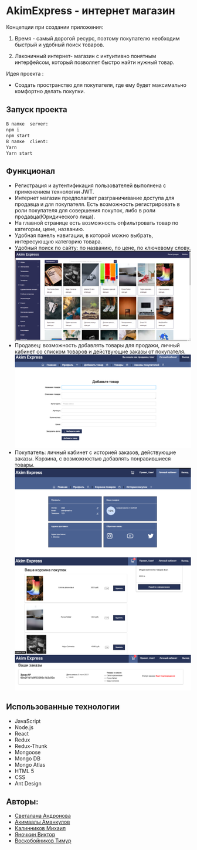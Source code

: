 # AkimExpress - интернет магазин 



Концепции при создании приложения:


1. Время - самый дорогой ресурс, поэтому покупателю необходим быстрый и удобный поиск товаров.

2. Лаконичный интернет- магазин с интуитивно понятным интерфейсом, который позволяет быстро найти нужный товар.

Идея проекта : 

- Создать пространство для покупателя, где ему будет максимально комфортно делать покупки.


## Запуск проекта
```
В папке  server:
npm i
npm start
В папке  client:
Yarn
Yarn start
```

## Функционал 
- Регистрация и аутентификация пользователей выполнена с применением технологии JWT.
- Интернет магазин предполагает разграничивание доступа для продавца и для покупателя. Есть возможность регистрировать в роли покупателя для совершения покупок, либо в роли продавца(Юридического лица).
- На главной странице есть возможность отфильтровать товар по категории, цене, названию.
- Удобная панель навигации, в которой можно выбрать, интересующую категорию товара.
- Удобный поиск по сайту: по названию, по цене, по ключевому слову.
![Главная страница](https://github.com/Akimaaly/OnlineShop/blob/main/Screenshot%20from%202021-07-05%2014-21-10.png)
- Продавец: возможность добавлять товары для продажи, личный кабинет со списком товаров и действующие заказы от покупателя.
![Продавец](https://github.com/Akimaaly/OnlineShop/blob/main/%D0%A1%D0%BD%D0%B8%D0%BC%D0%BE%D0%BA%20%D1%8D%D0%BA%D1%80%D0%B0%D0%BD%D0%B0%202021-07-05%20%D0%B2%2014.46.58.png)
- Покупатель: личный кабинет с историей заказов, действующие заказы. Корзина, с возможностью добавлять понравившиеся товары.
![Покупатель](https://github.com/Akimaaly/OnlineShop/blob/main/%D0%A1%D0%BD%D0%B8%D0%BC%D0%BE%D0%BA%20%D1%8D%D0%BA%D1%80%D0%B0%D0%BD%D0%B0%202021-07-05%20%D0%B2%2014.48.56.png)
![Корзина](https://github.com/Akimaaly/OnlineShop/blob/main/%D0%A1%D0%BD%D0%B8%D0%BC%D0%BE%D0%BA%20%D1%8D%D0%BA%D1%80%D0%B0%D0%BD%D0%B0%202021-07-05%20%D0%B2%2014.49.35.png)
![Заказы](https://github.com/Akimaaly/OnlineShop/blob/main/%D0%A1%D0%BD%D0%B8%D0%BC%D0%BE%D0%BA%20%D1%8D%D0%BA%D1%80%D0%B0%D0%BD%D0%B0%202021-07-05%20%D0%B2%2014.49.48.png)




## Использованные технологии
- JavaScript
- Node.js
- React
- Redux
- Redux-Thunk
- Mongoose
- Mongo DB
- Mongo Atlas
- HTML 5
- CSS
- Ant Design


## Авторы:
- [Светалана Андронова](https://github.com/AndronovaS)
- [Акимаалы Аманкулов](https://github.com/Akimaaly)
- [Калинников Михаил](https://github.com/MikhailKalinnikov)
- [Яночкин Виктор](https://github.com/yanochkinvic)
- [Воскобойников Тимур](https://github.com/TimurVs)



